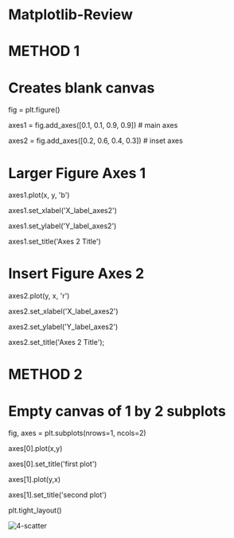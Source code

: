 # Matplotlib-Review

# METHOD 1

# Creates blank canvas
fig = plt.figure()

axes1 = fig.add_axes([0.1, 0.1, 0.9, 0.9]) # main axes

axes2 = fig.add_axes([0.2, 0.6, 0.4, 0.3]) # inset axes

# Larger Figure Axes 1
axes1.plot(x, y, 'b')

axes1.set_xlabel('X_label_axes2')

axes1.set_ylabel('Y_label_axes2')

axes1.set_title('Axes 2 Title')

# Insert Figure Axes 2
axes2.plot(y, x, 'r')

axes2.set_xlabel('X_label_axes2')

axes2.set_ylabel('Y_label_axes2')

axes2.set_title('Axes 2 Title');

# METHOD 2

# Empty canvas of 1 by 2 subplots
fig, axes = plt.subplots(nrows=1, ncols=2)

axes[0].plot(x,y)

axes[0].set_title('first plot')

axes[1].plot(y,x)

axes[1].set_title('second plot')

plt.tight_layout()


![4-scatter](Images/3DMatplotlib.jpg)

